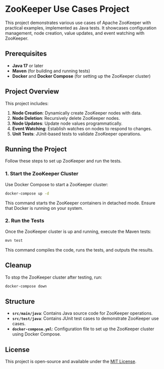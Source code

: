 # ZooKeeper Use Cases Project

This project demonstrates various use cases of Apache ZooKeeper with practical examples, implemented as Java tests. It showcases configuration management, node creation, value updates, and event watching with ZooKeeper.

## Prerequisites

- **Java 17** or later
- **Maven** (for building and running tests)
- **Docker** and **Docker Compose** (for setting up the ZooKeeper cluster)

## Project Overview

This project includes:

1. **Node Creation**: Dynamically create ZooKeeper nodes with data.
2. **Node Deletion**: Recursively delete ZooKeeper nodes.
3. **Node Updates**: Update node values programmatically.
4. **Event Watching**: Establish watches on nodes to respond to changes.
5. **Unit Tests**: JUnit-based tests to validate ZooKeeper operations.

## Running the Project

Follow these steps to set up ZooKeeper and run the tests.

### 1. Start the ZooKeeper Cluster

Use Docker Compose to start a ZooKeeper cluster:

```bash
docker-compose up -d
```

This command starts the ZooKeeper containers in detached mode. Ensure that Docker is running on your system.

### 2. Run the Tests

Once the ZooKeeper cluster is up and running, execute the Maven tests:

```bash
mvn test
```

This command compiles the code, runs the tests, and outputs the results.

## Cleanup

To stop the ZooKeeper cluster after testing, run:

```bash
docker-compose down
```

## Structure

- **`src/main/java`**: Contains Java source code for ZooKeeper operations.
- **`src/test/java`**: Contains JUnit test cases to demonstrate ZooKeeper use cases.
- **`docker-compose.yml`**: Configuration file to set up the ZooKeeper cluster using Docker Compose.

## License

This project is open-source and available under the [MIT License](LICENSE).

